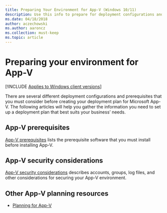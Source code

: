 ```yaml
---
title: Preparing Your Environment for App-V (Windows 10/11)
description: Use this info to prepare for deployment configurations and prerequisites for Microsoft Application Virtualization (App-V).
ms.date: 04/18/2018
author: aczechowski
ms.author: aaroncz
ms.collection: must-keep
ms.topic: article
---
```


# Preparing your environment for App-V

[!INCLUDE [Applies to Windows client versions](../includes/applies-to-windows-client-versions.md)]

There are several different deployment configurations and prerequisites that you must consider before creating your deployment plan for Microsoft App-V. The following articles will help you gather the information you need to set up a deployment plan that best suits your business’ needs.

## App-V prerequisites

[App-V prerequisites](appv-prerequisites.md) lists the prerequisite software that you must install before installing App-V.

## App-V security considerations

[App-V security considerations](appv-security-considerations.md) describes accounts, groups, log files, and other considerations for securing your App-V environment.

## Other App-V planning resources

* [Planning for App-V](appv-planning-for-appv.md)
